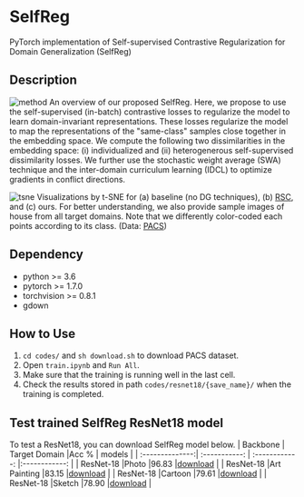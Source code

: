 # SelfReg
PyTorch implementation of Self-supervised Contrastive Regularization for Domain Generalization (SelfReg)

## Description
![method](https://user-images.githubusercontent.com/44395361/112263134-26ebff80-8cb2-11eb-9934-d74f44440235.png)
An overview of our proposed SelfReg. Here, we propose to use the self-supervised (in-batch) contrastive losses to regularize the model to learn domain-invariant representations. These losses regularize the model to map the representations of the "same-class" samples close together in the embedding space. We compute the following two dissimilarities in the embedding space: (i) individualized and (ii) heterogenerous self-supervised dissimilarity losses. We further use the stochastic weight average (SWA) technique and the inter-domain curriculum learning (IDCL) to optimize gradients in conflict directions.

![tsne](https://user-images.githubusercontent.com/44395361/112265547-01f98b80-8cb6-11eb-84d8-e62de4eda247.png)
Visualizations by t-SNE for (a) baseline (no DG techniques), (b) [RSC](https://arxiv.org/abs/2007.02454), and (c) ours. For better understanding, we also provide sample images of house from all target domains. Note that we differently color-coded each points according to its class. (Data: [PACS](https://domaingeneralization.github.io/#data))

## Dependency
- python >= 3.6
- pytorch >= 1.7.0
- torchvision >= 0.8.1
- gdown

## How to Use

1. `cd codes/` and `sh download.sh` to download PACS dataset.
2. Open `train.ipynb` and `Run All`.
3. Make sure that the training is running well in the last cell.
4. Check the results stored in path `codes/resnet18/{save_name}/` when the training is completed.

## Test trained SelfReg ResNet18 model
To test a ResNet18, you can download SelfReg model below.
| Backbone        | Target Domain |Acc %            | models |
| :--------------:| :-----------: | :------------:  |:------------: |
| ResNet-18       |Photo          |96.83            |[download]()   |
| ResNet-18       |Art Painting         |83.15            |[download]()   |
| ResNet-18       |Cartoon        |79.61            |[download]()   |
| ResNet-18       |Sketch            |78.90            |[download]()  |

